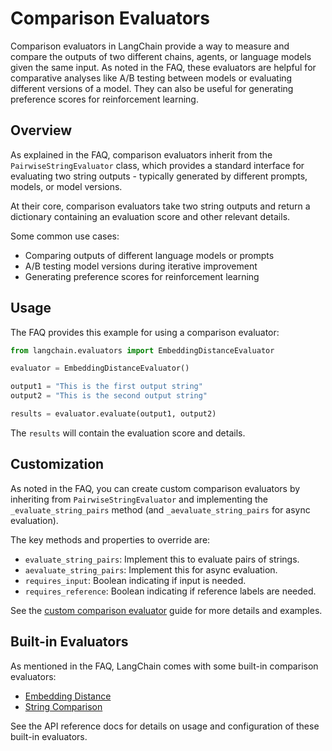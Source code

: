 

# Comparison Evaluators

Comparison evaluators in LangChain provide a way to measure and compare the outputs of two different chains, agents, or language models given the same input. As noted in the FAQ, these evaluators are helpful for comparative analyses like A/B testing between models or evaluating different versions of a model. They can also be useful for generating preference scores for reinforcement learning.

## Overview

As explained in the FAQ, comparison evaluators inherit from the `PairwiseStringEvaluator` class, which provides a standard interface for evaluating two string outputs - typically generated by different prompts, models, or model versions.

At their core, comparison evaluators take two string outputs and return a dictionary containing an evaluation score and other relevant details. 

Some common use cases:

- Comparing outputs of different language models or prompts
- A/B testing model versions during iterative improvement
- Generating preference scores for reinforcement learning

## Usage

The FAQ provides this example for using a comparison evaluator:

```python
from langchain.evaluators import EmbeddingDistanceEvaluator

evaluator = EmbeddingDistanceEvaluator()

output1 = "This is the first output string"
output2 = "This is the second output string" 

results = evaluator.evaluate(output1, output2)
```

The `results` will contain the evaluation score and details.

## Customization

As noted in the FAQ, you can create custom comparison evaluators by inheriting from `PairwiseStringEvaluator` and implementing the `_evaluate_string_pairs` method (and `_aevaluate_string_pairs` for async evaluation).

The key methods and properties to override are:

- `evaluate_string_pairs`: Implement this to evaluate pairs of strings.
- `aevaluate_string_pairs`: Implement this for async evaluation.  
- `requires_input`: Boolean indicating if input is needed.
- `requires_reference`: Boolean indicating if reference labels are needed.

See the [custom comparison evaluator](/docs/guides/evaluation/comparison/custom) guide for more details and examples.

## Built-in Evaluators

As mentioned in the FAQ, LangChain comes with some built-in comparison evaluators:

- [Embedding Distance](/docs/guides/evaluation/comparison/pairwise_embedding_distance)
- [String Comparison](/docs/guides/evaluation/comparison/pairwise_string)

See the API reference docs for details on usage and configuration of these built-in evaluators.

